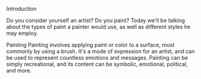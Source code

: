 Introduction

Do you consider yourself an artist? Do you paint? Today we'll be talking about the types of paint a painter would use, as well as different styles he may employ.

Painting
Painting involves applying paint or color to a surface, most commonly by using a brush. It's a mode of expression for an artist, and can be used to represent countless emotions and messages. Painting can be simply recreational, and its content can be symbolic, emotional, political, and more.


